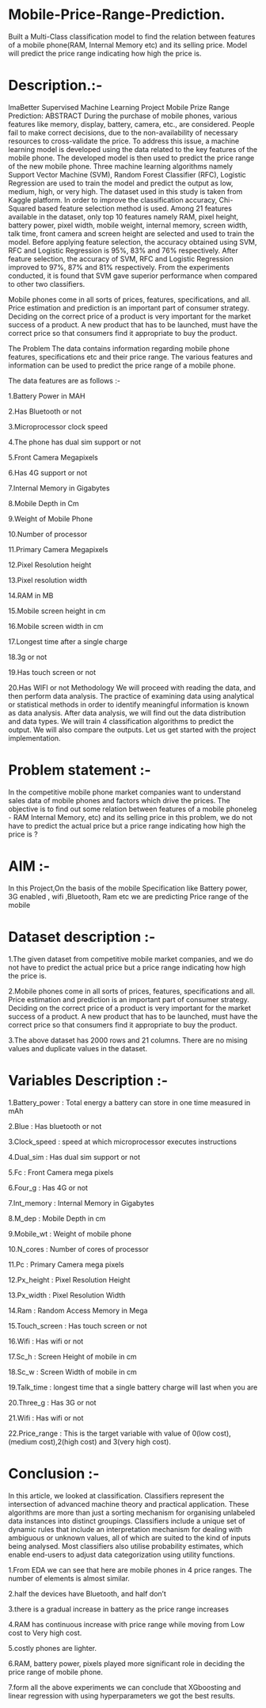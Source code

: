 # Mobile-Price-Range-Prediction.
Built a Multi-Class classification model to find the relation between features of a mobile phone(RAM, Internal Memory etc) and its selling price. Model will predict the price range indicating how high the price is.
# Description.:-
lmaBetter Supervised Machine Learning Project Mobile Prize Range Prediction: ABSTRACT During the purchase of mobile phones, various features like memory, display, battery, camera, etc., are considered. People fail to make correct decisions, due to the non-availability of necessary resources to cross-validate the price. To address this issue, a machine learning model is developed using the data related to the key features of the mobile phone. The developed model is then used to predict the price range of the new mobile phone. Three machine learning algorithms namely Support Vector Machine (SVM), Random Forest Classifier (RFC), Logistic Regression are used to train the model and predict the output as low, medium, high, or very high. The dataset used in this study is taken from Kaggle platform. In order to improve the classification accuracy, Chi-Squared based feature selection method is used. Among 21 features available in the dataset, only top 10 features namely RAM, pixel height, battery power, pixel width, mobile weight, internal memory, screen width, talk time, front camera and screen height are selected and used to train the model. Before applying feature selection, the accuracy obtained using SVM, RFC and Logistic Regression is 95%, 83% and 76% respectively. After feature selection, the accuracy of SVM, RFC and Logistic Regression improved to 97%, 87% and 81% respectively. From the experiments conducted, it is found that SVM gave superior performance when compared to other two classifiers.

Mobile phones come in all sorts of prices, features, specifications, and all. Price estimation and prediction is an important part of consumer strategy. Deciding on the correct price of a product is very important for the market success of a product. A new product that has to be launched, must have the correct price so that consumers find it appropriate to buy the product.

The Problem The data contains information regarding mobile phone features, specifications etc and their price range. The various features and information can be used to predict the price range of a mobile phone.

The data features are as follows :-

1.Battery Power in MAH

2.Has Bluetooth or not

3.Microprocessor clock speed

4.The phone has dual sim support or not

5.Front Camera Megapixels

6.Has 4G support or not

7.Internal Memory in Gigabytes

8.Mobile Depth in Cm

9.Weight of Mobile Phone

10.Number of processor

11.Primary Camera Megapixels

12.Pixel Resolution height

13.Pixel resolution width

14.RAM in MB

15.Mobile screen height in cm

16.Mobile screen width in cm

17.Longest time after a single charge

18.3g or not

19.Has touch screen or not

20.Has WIFI or not Methodology We will proceed with reading the data, and then perform data analysis. The practice of examining data using analytical or statistical methods in order to identify meaningful information is known as data analysis. After data analysis, we will find out the data distribution and data types. We will train 4 classification algorithms to predict the output. We will also compare the outputs. Let us get started with the project implementation.
# Problem statement :-
In the competitive mobile phone market companies want to understand sales data of mobile phones and factors which drive the prices. The objective is to find out some relation between features of a mobile phoneleg - RAM Internal Memory, etc) and its selling price in this problem, we do not have to predict the actual price but a price range indicating how high the price is ?

# AIM :- 
In this Project,On the basis of the mobile Specification like Battery power, 3G enabled , wifi ,Bluetooth, Ram etc we are predicting Price range of the mobile
# Dataset description :-
1.The given dataset from competitive mobile market companies, and we do not have to predict the actual price but a price range indicating how high the price is.

2.Mobile phones come in all sorts of prices, features, specifications and all. Price estimation and prediction is an important part of consumer strategy. Deciding on the correct price of a product is very important for the market success of a product. A new product that has to be launched, must have the correct price so that consumers find it appropriate to buy the product.

3.The above dataset has 2000 rows and 21 columns. There are no mising values and duplicate values in the dataset.
# Variables Description :-

1.Battery_power : Total energy a battery can store in one time measured in mAh

2.Blue : Has bluetooth or not

3.Clock_speed : speed at which microprocessor executes instructions

4.Dual_sim : Has dual sim support or not

5.Fc : Front Camera mega pixels

6.Four_g : Has 4G or not

7.Int_memory : Internal Memory in Gigabytes

8.M_dep : Mobile Depth in cm

9.Mobile_wt : Weight of mobile phone

10.N_cores : Number of cores of processor

11.Pc : Primary Camera mega pixels

12.Px_height : Pixel Resolution Height

13.Px_width : Pixel Resolution Width

14.Ram : Random Access Memory in Mega

15.Touch_screen : Has touch screen or not

16.Wifi : Has wifi or not

17.Sc_h : Screen Height of mobile in cm

18.Sc_w : Screen Width of mobile in cm

19.Talk_time : longest time that a single battery charge will last when you are

20.Three_g : Has 3G or not

21.Wifi : Has wifi or not

22.Price_range : This is the target variable with value of 0(low cost), (medium cost),2(high cost) and 3(very high cost).
# Conclusion :- 
In this article, we looked at classification. Classifiers represent the intersection of advanced machine theory and practical application. These algorithms are more than just a sorting mechanism for organising unlabeled data instances into distinct groupings. Classifiers include a unique set of dynamic rules that include an interpretation mechanism for dealing with ambiguous or unknown values, all of which are suited to the kind of inputs being analysed. Most classifiers also utilise probability estimates, which enable end-users to adjust data categorization using utility functions.

1.From EDA we can see that here are mobile phones in 4 price ranges. The number of elements is almost similar.

2.half the devices have Bluetooth, and half don’t

3.there is a gradual increase in battery as the price range increases

4.RAM has continuous increase with price range while moving from Low cost to Very high cost.

5.costly phones are lighter.

6.RAM, battery power, pixels played more significant role in deciding the price range of mobile phone.

7.form all the above experiments we can conclude that XGboosting and linear regression with using hyperparameters we got the best results.






